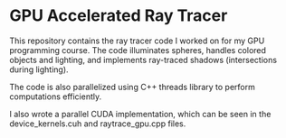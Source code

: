 # GPU Accelerated Ray Tracer
This repository contains the ray tracer code I worked on for my GPU programming course. The code illuminates spheres, handles colored objects and lighting, and implements ray-traced shadows (intersections during lighting). 

The code is also parallelized using C++ threads library to perform computations efficiently. 

I also wrote a parallel CUDA implementation, which can be seen in the device_kernels.cuh and raytrace_gpu.cpp files.
